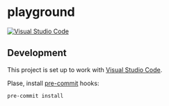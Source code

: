 # playground

[![Visual Studio Code](https://img.shields.io/badge/vscode-%23007ACC?logo=visualstudiocode)](https://code.visualstudio.com/)

## Development

This project is set up to work with [Visual Studio Code](https://code.visualstudio.com/).

Plase, install [pre-commit](https://pre-commit.com/) hooks:

```sh
pre-commit install
```
